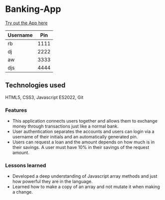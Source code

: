 # Banking-App
[Try out the App here](https://renaldas0.github.io/Banking-App/)


| Username | Pin  |
| -------- | ---- |
| rb       | 1111 |
| dj       | 2222 |
| aw       | 3333 |
| djs      | 4444 |

## Technologies used
HTML5, CSS3, Javascript ES2022, Git

### Features
- This application connects users together and allows them to exchange money through transactions just like a normal bank.
- User authentication separates the accounts and users can login via a username of their initials and an automatically generated pin.
- Users can request a loan and the amount depends on how much is in their savings. A user must have 10% in their savings of the request amount.

### Lessons learned
- Developed a deep understanding of Javascript array methods and just how powerful they are in the language.
- Learned how to make a copy of an array and not mutate it when making a change.
